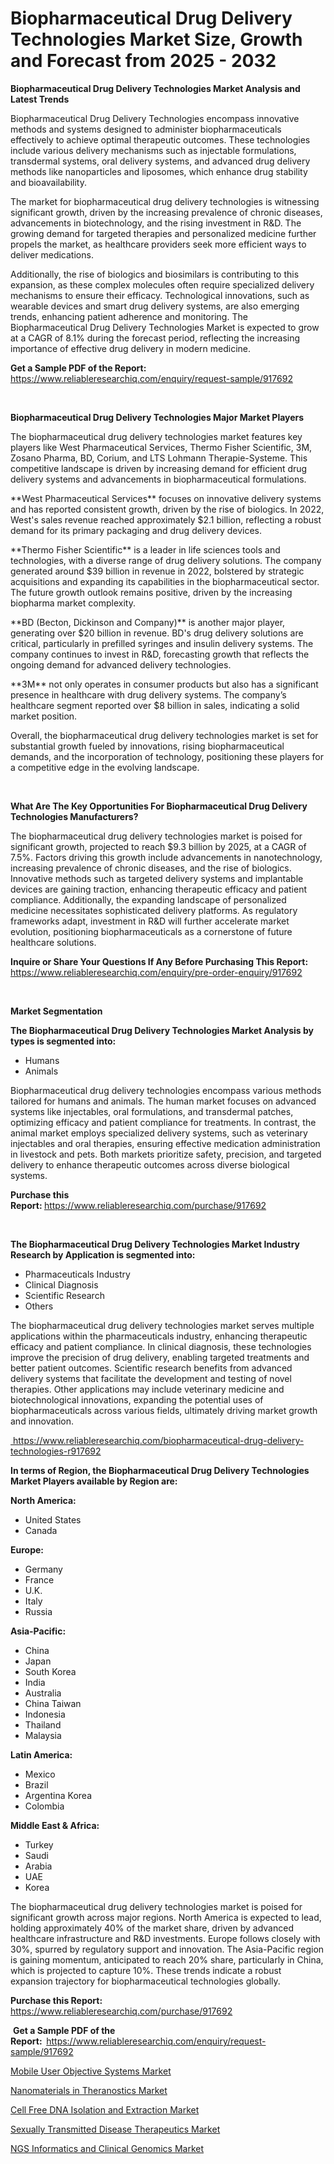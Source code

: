 <p><h1>Biopharmaceutical Drug Delivery Technologies Market Size, Growth and Forecast from 2025 - 2032</h1></p><p><strong>Biopharmaceutical Drug Delivery Technologies Market Analysis and Latest Trends</strong></p>
<p><p>Biopharmaceutical Drug Delivery Technologies encompass innovative methods and systems designed to administer biopharmaceuticals effectively to achieve optimal therapeutic outcomes. These technologies include various delivery mechanisms such as injectable formulations, transdermal systems, oral delivery systems, and advanced drug delivery methods like nanoparticles and liposomes, which enhance drug stability and bioavailability. </p><p>The market for biopharmaceutical drug delivery technologies is witnessing significant growth, driven by the increasing prevalence of chronic diseases, advancements in biotechnology, and the rising investment in R&D. The growing demand for targeted therapies and personalized medicine further propels the market, as healthcare providers seek more efficient ways to deliver medications. </p><p>Additionally, the rise of biologics and biosimilars is contributing to this expansion, as these complex molecules often require specialized delivery mechanisms to ensure their efficacy. Technological innovations, such as wearable devices and smart drug delivery systems, are also emerging trends, enhancing patient adherence and monitoring. The Biopharmaceutical Drug Delivery Technologies Market is expected to grow at a CAGR of 8.1% during the forecast period, reflecting the increasing importance of effective drug delivery in modern medicine.</p></p>
<p><strong>Get a Sample PDF of the Report:&nbsp;</strong> <a href="https://www.reliableresearchiq.com/enquiry/request-sample/917692?utm_campaign=1119&utm_medium=2&utm_source=Github&utm_content=ia&utm_term=07032025&utm_id=biopharmaceutical-drug-delivery-technologies">https://www.reliableresearchiq.com/enquiry/request-sample/917692</a></p>
<p>&nbsp;</p>
<p><strong>Biopharmaceutical Drug Delivery Technologies Major Market Players</strong></p>
<p><p>The biopharmaceutical drug delivery technologies market features key players like West Pharmaceutical Services, Thermo Fisher Scientific, 3M, Zosano Pharma, BD, Corium, and LTS Lohmann Therapie-Systeme. This competitive landscape is driven by increasing demand for efficient drug delivery systems and advancements in biopharmaceutical formulations.</p><p>**West Pharmaceutical Services** focuses on innovative delivery systems and has reported consistent growth, driven by the rise of biologics. In 2022, West's sales revenue reached approximately $2.1 billion, reflecting a robust demand for its primary packaging and drug delivery devices.</p><p>**Thermo Fisher Scientific** is a leader in life sciences tools and technologies, with a diverse range of drug delivery solutions. The company generated around $39 billion in revenue in 2022, bolstered by strategic acquisitions and expanding its capabilities in the biopharmaceutical sector. The future growth outlook remains positive, driven by the increasing biopharma market complexity.</p><p>**BD (Becton, Dickinson and Company)** is another major player, generating over $20 billion in revenue. BD's drug delivery solutions are critical, particularly in prefilled syringes and insulin delivery systems. The company continues to invest in R&D, forecasting growth that reflects the ongoing demand for advanced delivery technologies.</p><p>**3M** not only operates in consumer products but also has a significant presence in healthcare with drug delivery systems. The company’s healthcare segment reported over $8 billion in sales, indicating a solid market position.</p><p>Overall, the biopharmaceutical drug delivery technologies market is set for substantial growth fueled by innovations, rising biopharmaceutical demands, and the incorporation of technology, positioning these players for a competitive edge in the evolving landscape.</p></p>
<p>&nbsp;</p>
<p><strong>What Are The Key Opportunities For Biopharmaceutical Drug Delivery Technologies Manufacturers?</strong></p>
<p><p>The biopharmaceutical drug delivery technologies market is poised for significant growth, projected to reach $9.3 billion by 2025, at a CAGR of 7.5%. Factors driving this growth include advancements in nanotechnology, increasing prevalence of chronic diseases, and the rise of biologics. Innovative methods such as targeted delivery systems and implantable devices are gaining traction, enhancing therapeutic efficacy and patient compliance. Additionally, the expanding landscape of personalized medicine necessitates sophisticated delivery platforms. As regulatory frameworks adapt, investment in R&D will further accelerate market evolution, positioning biopharmaceuticals as a cornerstone of future healthcare solutions.</p></p>
<p><strong>Inquire or Share Your Questions If Any Before Purchasing This Report:</strong> <a href="https://www.reliableresearchiq.com/enquiry/pre-order-enquiry/917692?utm_campaign=1119&utm_medium=2&utm_source=Github&utm_content=ia&utm_term=07032025&utm_id=biopharmaceutical-drug-delivery-technologies">https://www.reliableresearchiq.com/enquiry/pre-order-enquiry/917692</a></p>
<p>&nbsp;</p>
<p><strong>Market Segmentation</strong></p>
<p><strong>The Biopharmaceutical Drug Delivery Technologies Market Analysis by types is segmented into:</strong></p>
<p><ul><li>Humans</li><li>Animals</li></ul></p>
<p><p>Biopharmaceutical drug delivery technologies encompass various methods tailored for humans and animals. The human market focuses on advanced systems like injectables, oral formulations, and transdermal patches, optimizing efficacy and patient compliance for treatments. In contrast, the animal market employs specialized delivery systems, such as veterinary injectables and oral therapies, ensuring effective medication administration in livestock and pets. Both markets prioritize safety, precision, and targeted delivery to enhance therapeutic outcomes across diverse biological systems.</p></p>
<p><strong>Purchase this Report:&nbsp;</strong><a href="https://www.reliableresearchiq.com/purchase/917692?utm_campaign=1119&utm_medium=2&utm_source=Github&utm_content=ia&utm_term=07032025&utm_id=biopharmaceutical-drug-delivery-technologies">https://www.reliableresearchiq.com/purchase/917692</a></p>
<p>&nbsp;</p>
<p><strong>The Biopharmaceutical Drug Delivery Technologies Market Industry Research by Application is segmented into:</strong></p>
<p><ul><li>Pharmaceuticals Industry</li><li>Clinical Diagnosis</li><li>Scientific Research</li><li>Others</li></ul></p>
<p><p>The biopharmaceutical drug delivery technologies market serves multiple applications within the pharmaceuticals industry, enhancing therapeutic efficacy and patient compliance. In clinical diagnosis, these technologies improve the precision of drug delivery, enabling targeted treatments and better patient outcomes. Scientific research benefits from advanced delivery systems that facilitate the development and testing of novel therapies. Other applications may include veterinary medicine and biotechnological innovations, expanding the potential uses of biopharmaceuticals across various fields, ultimately driving market growth and innovation.</p></p>
<p><a href="https://www.reliableresearchiq.com/biopharmaceutical-drug-delivery-technologies-r917692?utm_campaign=1119&utm_medium=2&utm_source=Github&utm_content=ia&utm_term=07032025&utm_id=biopharmaceutical-drug-delivery-technologies">&nbsp;https://www.reliableresearchiq.com/biopharmaceutical-drug-delivery-technologies-r917692</a></p>
<p><strong>In terms of Region, the Biopharmaceutical Drug Delivery Technologies Market Players available by Region are:</strong></p>
<p>
    <p> <strong> North America: </strong>
        <ul>
            <li>United States</li>
            <li>Canada</li>
        </ul>
        </p> 
    <p> <strong> Europe: </strong>
        <ul>
            <li>Germany</li>
            <li>France</li>
            <li>U.K.</li>
            <li>Italy</li>
            <li>Russia</li>
        </ul>
        </p> 
    <p> <strong> Asia-Pacific: </strong>
        <ul>
            <li>China</li>
            <li>Japan</li>
            <li>South Korea</li>
            <li>India</li>
            <li>Australia</li>
            <li>China Taiwan</li>
            <li>Indonesia</li>
            <li>Thailand</li>
            <li>Malaysia</li>
        </ul>
        </p> 
    <p> <strong> Latin America: </strong>
        <ul>
            <li>Mexico</li>
            <li>Brazil</li>
            <li>Argentina Korea</li>
            <li>Colombia</li>
        </ul>
        </p> 
    <p> <strong> Middle East & Africa: </strong>
        <ul>
            <li>Turkey</li>
            <li>Saudi</li>
            <li>Arabia</li>
            <li>UAE</li>
            <li>Korea</li>
        </ul>
    </p>
    </p>
<p><p>The biopharmaceutical drug delivery technologies market is poised for significant growth across major regions. North America is expected to lead, holding approximately 40% of the market share, driven by advanced healthcare infrastructure and R&D investments. Europe follows closely with 30%, spurred by regulatory support and innovation. The Asia-Pacific region is gaining momentum, anticipated to reach 20% share, particularly in China, which is projected to capture 10%. These trends indicate a robust expansion trajectory for biopharmaceutical technologies globally.</p></p>
<p><strong>Purchase this Report: </strong><a href="https://www.reliableresearchiq.com/purchase/917692?utm_campaign=1119&utm_medium=2&utm_source=Github&utm_content=ia&utm_term=07032025&utm_id=biopharmaceutical-drug-delivery-technologies">https://www.reliableresearchiq.com/purchase/917692</a></p>
<p>&nbsp;<strong>Get a Sample PDF of the Report:&nbsp;&nbsp;</strong><a href="https://www.reliableresearchiq.com/enquiry/request-sample/917692?utm_campaign=1119&utm_medium=2&utm_source=Github&utm_content=ia&utm_term=07032025&utm_id=biopharmaceutical-drug-delivery-technologies">https://www.reliableresearchiq.com/enquiry/request-sample/917692</a></p>
<p><strong></strong></p>
<p><p><a href="https://github.com/boonegoicks7/Market-Research-Report-List-1/blob/main/mobile-user-objective-systems-market.md?utm_campaign=1119&utm_medium=2&utm_source=Github&utm_content=ia&utm_term=07032025&utm_id=biopharmaceutical-drug-delivery-technologies">Mobile User Objective Systems Market</a></p><p><a href="https://github.com/abuegalawixo/Market-Research-Report-List-1/blob/main/nanomaterials-in-theranostics-market.md?utm_campaign=1119&utm_medium=2&utm_source=Github&utm_content=ia&utm_term=07032025&utm_id=biopharmaceutical-drug-delivery-technologies">Nanomaterials in Theranostics Market</a></p><p><a href="https://github.com/kavechoxo/Market-Research-Report-List-1/blob/main/cell-free-dna-isolation-and-extraction-market.md?utm_campaign=1119&utm_medium=2&utm_source=Github&utm_content=ia&utm_term=07032025&utm_id=biopharmaceutical-drug-delivery-technologies">Cell Free DNA Isolation and Extraction Market</a></p><p><a href="https://github.com/cernkomlkawi/Market-Research-Report-List-1/blob/main/sexually-transmitted-disease-therapeutics-market.md?utm_campaign=1119&utm_medium=2&utm_source=Github&utm_content=ia&utm_term=07032025&utm_id=biopharmaceutical-drug-delivery-technologies">Sexually Transmitted Disease Therapeutics Market</a></p><p><a href="https://github.com/gavalegeyndt26/Market-Research-Report-List-1/blob/main/ngs-informatics-and-clinical-genomics-market.md?utm_campaign=1119&utm_medium=2&utm_source=Github&utm_content=ia&utm_term=07032025&utm_id=biopharmaceutical-drug-delivery-technologies">NGS Informatics and Clinical Genomics Market</a></p></p>